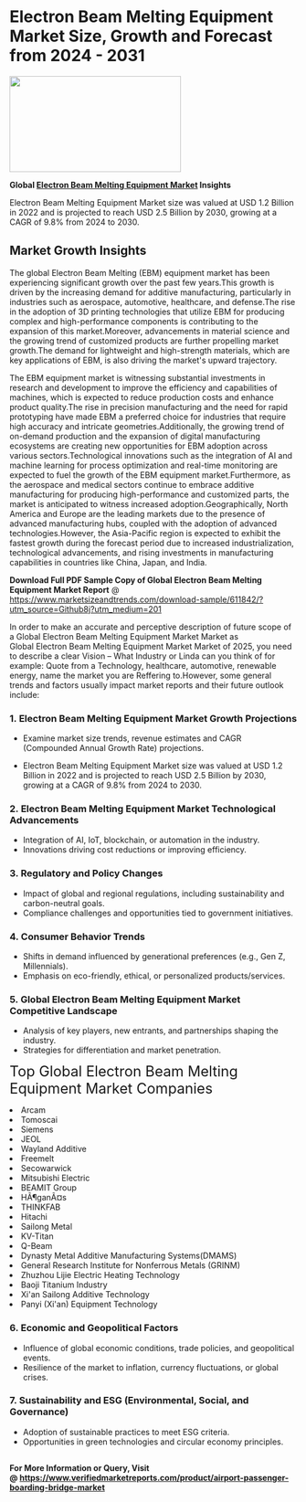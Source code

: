 <H1>Electron Beam Melting Equipment Market Size, Growth and Forecast from 2024 - 2031</H1><img class="aligncenter size-medium wp-image-584254" src="https://thirdeyenews.in/wp-content/uploads/2024/09/Global-Market-Research-300x168.jpeg" alt="" width="300" height="168" /><p><strong>Global&nbsp;<a href="https://www.marketsizeandtrends.com/download-sample/611842/?utm_source=Github8j?utm_medium=201">Electron Beam Melting Equipment Market</a> Insights</strong></p><p>Electron Beam Melting Equipment Market size was valued at USD 1.2 Billion in 2022 and is projected to reach USD 2.5 Billion by 2030, growing at a CAGR of 9.8% from 2024 to 2030.</p><p><h2>Market Growth Insights</h2> <p>The global Electron Beam Melting (EBM) equipment market has been experiencing significant growth over the past few years.This growth is driven by the increasing demand for additive manufacturing, particularly in industries such as aerospace, automotive, healthcare, and defense.The rise in the adoption of 3D printing technologies that utilize EBM for producing complex and high-performance components is contributing to the expansion of this market.Moreover, advancements in material science and the growing trend of customized products are further propelling market growth.The demand for lightweight and high-strength materials, which are key applications of EBM, is also driving the market's upward trajectory.</p> <p>The EBM equipment market is witnessing substantial investments in research and development to improve the efficiency and capabilities of machines, which is expected to reduce production costs and enhance product quality.The rise in precision manufacturing and the need for rapid prototyping have made EBM a preferred choice for industries that require high accuracy and intricate geometries.Additionally, the growing trend of on-demand production and the expansion of digital manufacturing ecosystems are creating new opportunities for EBM adoption across various sectors.Technological innovations such as the integration of AI and machine learning for process optimization and real-time monitoring are expected to fuel the growth of the EBM equipment market.Furthermore, as the aerospace and medical sectors continue to embrace additive manufacturing for producing high-performance and customized parts, the market is anticipated to witness increased adoption.Geographically, North America and Europe are the leading markets due to the presence of advanced manufacturing hubs, coupled with the adoption of advanced technologies.However, the Asia-Pacific region is expected to exhibit the fastest growth during the forecast period due to increased industrialization, technological advancements, and rising investments in manufacturing capabilities in countries like China, Japan, and India.</p> <p><span class=""><strong>Download Full PDF Sample Copy of Global Electron Beam Melting Equipment Market Report</strong> @ <a href="https://www.marketsizeandtrends.com/download-sample/611842/?utm_source=Github8j?utm_medium=201" target="_blank">https://www.marketsizeandtrends.com/download-sample/611842/?utm_source=Github8j?utm_medium=201</a></span></p><p>In order to make an accurate and perceptive description of future scope of a Global&nbsp;Electron Beam Melting Equipment Market Market as Global&nbsp;Electron Beam Melting Equipment Market Market of 2025, you need to describe a clear Vision &ndash; What Industry or Linda can you think of for example: Quote from a Technology, healthcare, automotive, renewable energy, name the market you are Reffering to.However, some general trends and factors usually impact market reports and their future outlook include:</p><h3>1.&nbsp;<strong>Electron Beam Melting Equipment Market Growth Projections</strong></h3><ul><li>Examine market size trends, revenue estimates and CAGR (Compounded Annual Growth Rate) projections.</li><li><p>Electron Beam Melting Equipment Market size was valued at USD 1.2 Billion in 2022 and is projected to reach USD 2.5 Billion by 2030, growing at a CAGR of 9.8% from 2024 to 2030.</p></li></ul><h3>2.&nbsp;<strong>Electron Beam Melting Equipment Market Technological Advancements</strong></h3><ul><li>Integration of AI, IoT, blockchain, or automation in the industry.</li><li>Innovations driving cost reductions or improving efficiency.</li></ul><h3>3.&nbsp;<strong>Regulatory and Policy Changes</strong></h3><ul><li>Impact of global and regional regulations, including sustainability and carbon-neutral goals.</li><li>Compliance challenges and opportunities tied to government initiatives.</li></ul><h3>4.&nbsp;<strong>Consumer Behavior Trends</strong></h3><ul><li>Shifts in demand influenced by generational preferences (e.g., Gen Z, Millennials).</li><li>Emphasis on eco-friendly, ethical, or personalized products/services.</li></ul><h3>5.&nbsp;<strong>Global Electron Beam Melting Equipment Market Competitive Landscape</strong></h3><ul><li>Analysis of key players, new entrants, and partnerships shaping the industry.</li><li>Strategies for differentiation and market penetration.</li></ul><p data-pm-slice="1 1 []"><span style="color: inherit; font-family: inherit; font-size: 25px;">Top Global Electron Beam Melting Equipment Market Companies</span></p><div class="" data-test-id=""><p><li>Arcam</li><li> Tomoscai</li><li> Siemens</li><li> JEOL</li><li> Wayland Additive</li><li> Freemelt</li><li> Secowarwick</li><li> Mitsubishi Electric</li><li> BEAMIT Group</li><li> HÃ¶ganÃ¤s</li><li> THINKFAB</li><li> Hitachi</li><li> Sailong Metal</li><li> KV-Titan</li><li> Q-Beam</li><li> Dynasty Metal Additive Manufacturing Systems(DMAMS)</li><li> General Research Institute for Nonferrous Metals (GRINM)</li><li> Zhuzhou Lijie Electric Heating Technology</li><li> Baoji Titanium Industry</li><li> Xi'an Sailong Additive Technology</li><li> Panyi (Xi'an) Equipment Technology</li></p></div><h3>6.&nbsp;<strong>Economic and Geopolitical Factors</strong></h3><ul><li>Influence of global economic conditions, trade policies, and geopolitical events.</li><li>Resilience of the market to inflation, currency fluctuations, or global crises.</li></ul><h3>7.&nbsp;<strong>Sustainability and ESG (Environmental, Social, and Governance)</strong></h3><ul><li>Adoption of sustainable practices to meet ESG criteria.</li><li>Opportunities in green technologies and circular economy principles.</li></ul><h2><strong style="font-size: 14px;">For More Information or Query, Visit @&nbsp;</strong><a style="background-color: #ffffff; font-size: 14px;" href="https://www.marketsizeandtrends.com/report/electron-beam-melting-equipment-market/" target="_blank">https://www.verifiedmarketreports.com/product/airport-passenger-boarding-bridge-market</a></h2>